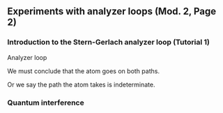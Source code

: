 ## Experiments with analyzer loops (Mod. 2, Page 2)

### Introduction to the Stern-Gerlach analyzer loop (Tutorial 1)

Analyzer loop

We must conclude that the atom goes on both paths.

Or we say the path the atom takes is indeterminate.



### Quantum interference

